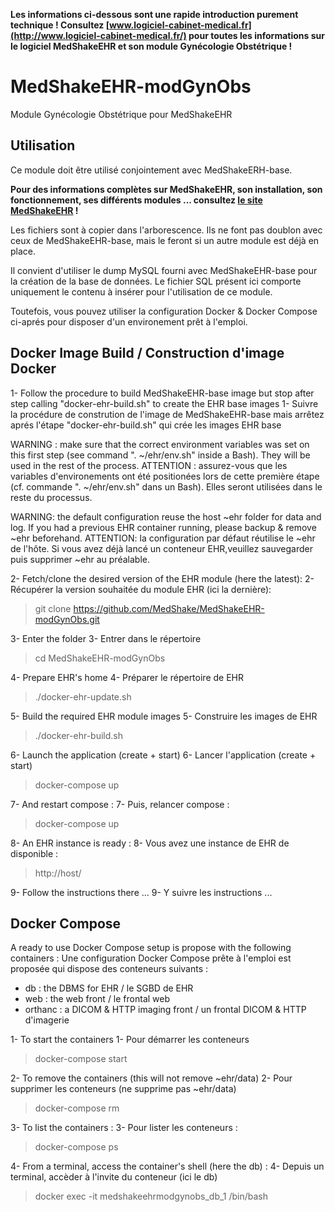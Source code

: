 **Les informations ci-dessous sont une rapide introduction purement technique ! 
Consultez [www.logiciel-cabinet-medical.fr](http://www.logiciel-cabinet-medical.fr/) pour toutes les informations sur le logiciel MedShakeEHR et son module Gynécologie Obstétrique !**

# MedShakeEHR-modGynObs
Module Gynécologie Obstétrique pour MedShakeEHR

## Utilisation
Ce module doit être utilisé conjointement avec MedShakeERH-base.

**Pour des informations complètes sur MedShakeEHR, son installation, son fonctionnement, ses différents modules ... consultez [le site MedShakeEHR](http://www.logiciel-cabinet-medical.fr/) !**

Les fichiers sont à copier dans l'arborescence. Ils ne font pas doublon avec ceux de MedShakeEHR-base, mais le feront si un autre module est déjà en place.

Il convient d'utiliser le dump MySQL fourni avec MedShakeEHR-base pour la création de la base de données. 
Le fichier SQL présent ici comporte uniquement le contenu à insérer pour l'utilisation de ce module. 

Toutefois, vous pouvez utiliser la configuration Docker & Docker Compose ci-aprés pour disposer d'un environement prêt à l'emploi.

## Docker Image Build / Construction d'image Docker  

1- Follow the procedure to build MedShakeEHR-base image but stop after step calling "docker-ehr-build.sh" to create the EHR base images
1- Suivre la procédure de constrution de l'image de MedShakeEHR-base mais arrêtez aprés l'étape "docker-ehr-build.sh" qui crée les images EHR base

WARNING : make sure that the correct environment variables was set on this first step (see command ". ~/ehr/env.sh" inside a Bash). They will be used in the rest of the process.
ATTENTION : assurez-vous que les variables d'environements ont été positionées lors de cette première étape (cf. commande ". ~/ehr/env.sh" dans un Bash). Elles seront utilisées dans le reste du processus.

WARNING: the default configuration reuse the host ~ehr folder for data and log. If you had a previous EHR container running, please backup & remove ~ehr beforehand.
ATTENTION: la configuration par défaut réutilise le ~ehr de l'hôte. Si vous avez déjà lancé un conteneur EHR,veuillez sauvegarder puis supprimer ~ehr au préalable.

2- Fetch/clone the desired version of the EHR module (here the latest):
2- Récupérer la version souhaitée du module EHR (ici la dernière):

>git clone https://github.com/MedShake/MedShakeEHR-modGynObs.git

3- Enter the folder
3- Entrer dans le répertoire

>cd MedShakeEHR-modGynObs

4- Prepare EHR's home
4- Préparer le répertoire de EHR

> ./docker-ehr-update.sh

5- Build the required EHR module images
5- Construire les images de EHR

> ./docker-ehr-build.sh

6- Launch the application (create + start)
6- Lancer l'application (create + start)

> docker-compose up

7- And restart compose :
7- Puis, relancer compose :

> docker-compose up

8- An EHR instance is ready :
8- Vous avez une instance de EHR de disponible :

>http://host/

9- Follow the instructions there ...
9- Y suivre les instructions ...

## Docker Compose

A ready to use Docker Compose setup is propose with the following containers :
Une configuration Docker Compose prête à l'emploi est proposée qui dispose des conteneurs suivants :
- db : the DBMS for EHR / le SGBD de EHR
- web : the web front / le frontal web
- orthanc : a DICOM & HTTP imaging front / un frontal DICOM & HTTP d'imagerie 

1- To start the containers
1- Pour démarrer les conteneurs

> docker-compose start

2- To remove the containers (this will not remove ~ehr/data)
2- Pour supprimer les conteneurs (ne supprime pas ~ehr/data)

> docker-compose rm

3- To list the containers :
3- Pour lister les conteneurs :

> docker-compose ps

4- From a terminal, access the container's shell (here the db) :
4- Depuis un terminal, accèder à l'invite du conteneur (ici le db)

> docker exec -it medshakeehrmodgynobs_db_1 /bin/bash

